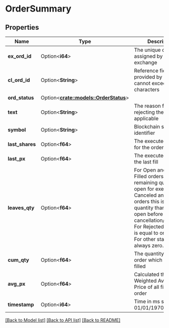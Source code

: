 # OrderSummary

## Properties

Name | Type | Description | Notes
------------ | ------------- | ------------- | -------------
**ex_ord_id** | Option<**i64**> | The unique order id assigned by the exchange | [optional]
**cl_ord_id** | Option<**String**> | Reference field provided by client and cannot exceed 20 characters | [optional]
**ord_status** | Option<[**crate::models::OrderStatus**](OrderStatus.md)> |  | [optional]
**text** | Option<**String**> | The reason for rejecting the order, if applicable | [optional]
**symbol** | Option<**String**> | Blockchain symbol identifier | [optional]
**last_shares** | Option<**f64**> | The executed quantity for the order's last fill | [optional]
**last_px** | Option<**f64**> | The executed price for the last fill | [optional]
**leaves_qty** | Option<**f64**> | For Open and Partially Filled orders this is the remaining quantity open for execution. For Canceled and Expired orders this is the quantity than was still open before cancellation/expiration. For Rejected order this is equal to orderQty. For other states this is always zero. | [optional]
**cum_qty** | Option<**f64**> | The quantity of the order which has been filled | [optional]
**avg_px** | Option<**f64**> | Calculated the Volume Weighted Average Price of all fills for this order | [optional]
**timestamp** | Option<**i64**> | Time in ms since 01/01/1970 (epoch) | [optional]

[[Back to Model list]](../README.md#documentation-for-models) [[Back to API list]](../README.md#documentation-for-api-endpoints) [[Back to README]](../README.md)


